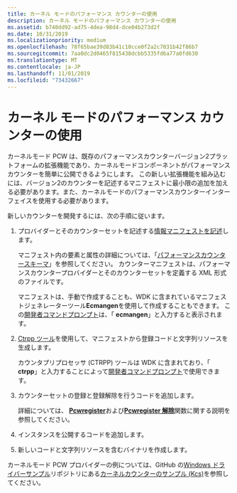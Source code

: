 ```yaml
---
title: カーネル モードのパフォーマンス カウンターの使用
description: カーネル モードのパフォーマンス カウンターの使用
ms.assetid: b740dd92-ad75-4dea-98d4-dce04b273d2f
ms.date: 10/31/2019
ms.localizationpriority: medium
ms.openlocfilehash: 78f65bae39d83b41c10cce0f2a2c7031b42f86b7
ms.sourcegitcommit: 7aa0dc2d0465f815438dcbb5335fd6a77a0fd630
ms.translationtype: MT
ms.contentlocale: ja-JP
ms.lasthandoff: 11/01/2019
ms.locfileid: "73432667"
---
```

# <a name="using-kernel-mode-performance-counters"></a>カーネル モードのパフォーマンス カウンターの使用

カーネルモード PCW は、既存のパフォーマンスカウンターバージョン2プラットフォームの拡張機能であり、カーネルモードコンポーネントがパフォーマンスカウンターを簡単に公開できるようにします。 この新しい拡張機能を組み込むには、バージョン2のカウンターを記述するマニフェストに最小限の追加を加える必要があります。また、カーネルモードのパフォーマンスカウンターインターフェイスを使用する必要があります。

新しいカウンターを開発するには、次の手順に従います。

1. プロバイダーとそのカウンターセットを記述する[情報マニフェストを記述](https://docs.microsoft.com/windows/win32/wes/writing-an-instrumentation-manifest)します。

    マニフェスト内の要素と属性の詳細については、「[パフォーマンスカウンタースキーマ](https://go.microsoft.com/fwlink/p/?linkid=147029)」を参照してください。 カウンターマニフェストは、パフォーマンスカウンタープロバイダーとそのカウンターセットを定義する XML 形式のファイルです。

    マニフェストは、手動で作成することも、WDK に含まれているマニフェストジェネレーターツール**Ecmangen**を使用して作成することもできます。 この[開発者コマンドプロンプト](https://docs.microsoft.com/dotnet/framework/tools/developer-command-prompt-for-vs)は、「 **ecmangen**」と入力すると表示されます。

2. [Ctrpp ツール](https://go.microsoft.com/fwlink/p/?linkid=144441)を使用して、マニフェストから登録コードと文字列リソースを生成します。

    カウンタプリプロセッサ (CTRPP) ツールは WDK に含まれており、「 **ctrpp**」と入力することによって[開発者コマンドプロンプト](https://docs.microsoft.com/dotnet/framework/tools/developer-command-prompt-for-vs)で使用できます。

3. カウンターセットの登録と登録解除を行うコードを追加します。

    詳細については、 [**Pcwregister**](https://docs.microsoft.com/windows-hardware/drivers/ddi/wdm/nf-wdm-pcwregister)および[**Pcwregister 解除**](https://docs.microsoft.com/windows-hardware/drivers/ddi/wdm/nf-wdm-pcwunregister)関数に関する説明を参照してください。

4. インスタンスを公開するコードを追加します。

5. 新しいコードと文字列リソースを含むバイナリを作成します。

カーネルモード PCW プロバイダーの例については、GitHub の[Windows ドライバーサンプル](https://go.microsoft.com/fwlink/p/?LinkId=616507)リポジトリにある[カーネルカウンターのサンプル (Kcs)](https://go.microsoft.com/fwlink/p/?LinkId=617718)を参照してください。
